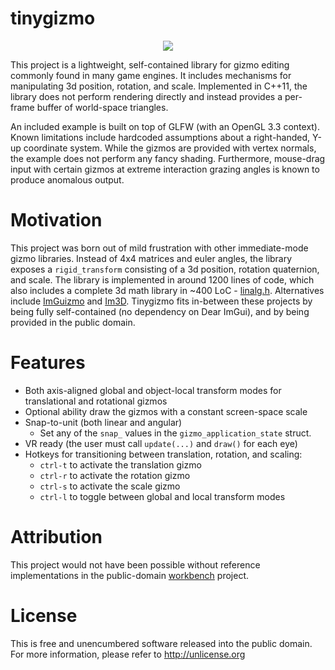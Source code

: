 # tinygizmo

<p align="center">
  <img src="https://raw.githubusercontent.com/ddiakopoulos/tinygizmo/master/preview.png"/>
</p>

This project is a lightweight, self-contained library for gizmo editing commonly found in many game engines. It includes mechanisms for manipulating 3d position, rotation, and scale. Implemented in C++11, the library does not perform rendering directly and instead provides a per-frame buffer of world-space triangles. 

An included example is built on top of GLFW (with an OpenGL 3.3 context). Known limitations include hardcoded assumptions about a right-handed, Y-up coordinate system. While the gizmos are provided with vertex normals, the example does not perform any fancy shading. Furthermore, mouse-drag input with certain gizmos at extreme interaction grazing angles is known to produce anomalous output. 

# Motivation

This project was born out of mild frustration with other immediate-mode gizmo libraries. Instead of 4x4 matrices and euler angles, the library exposes a `rigid_transform` consisting of a 3d position, rotation quaternion, and scale. The library is implemented in around 1200 lines of code, which also includes a complete 3d math library in ~400 LoC - [linalg.h](https://github.com/sgorsten/linalg). Alternatives include [ImGuizmo](https://github.com/CedricGuillemet/ImGuizmo) and [Im3D](https://github.com/john-chapman/im3d). Tinygizmo fits in-between these projects by being fully self-contained (no dependency on Dear ImGui), and by being provided in the public domain. 

# Features
* Both axis-aligned global and object-local transform modes for translational and rotational gizmos
* Optional ability draw the gizmos with a constant screen-space scale
* Snap-to-unit (both linear and angular)
  * Set any of the `snap_` values in the `gizmo_application_state` struct. 
* VR ready (the user must call `update(...)` and `draw()` for each eye)
* Hotkeys for transitioning between translation, rotation, and scaling:
  * `ctrl-t` to activate the translation gizmo
  * `ctrl-r` to activate the rotation gizmo
  * `ctrl-s` to activate the scale gizmo
  * `ctrl-l` to toggle between global and local transform modes

# Attribution

This project would not have been possible without reference implementations in the public-domain [workbench](https://github.com/sgorsten/workbench) project. 

# License 

This is free and unencumbered software released into the public domain. For more information, please refer to <http://unlicense.org>